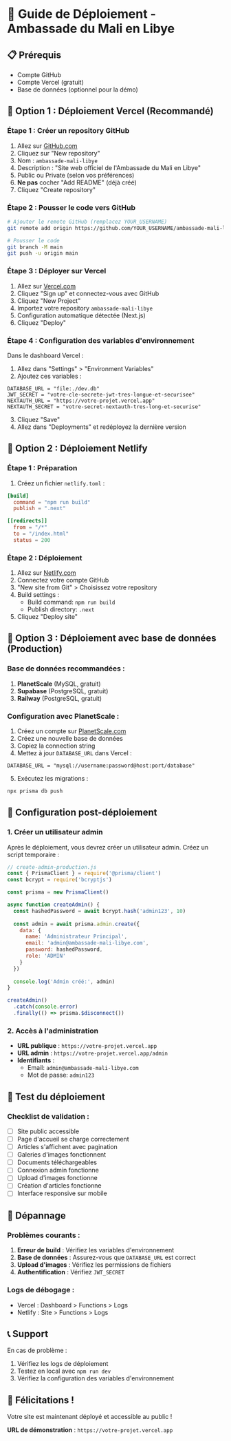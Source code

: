 # 🚀 Guide de Déploiement - Ambassade du Mali en Libye

## 📋 Prérequis

- Compte GitHub
- Compte Vercel (gratuit)
- Base de données (optionnel pour la démo)

## 🎯 Option 1 : Déploiement Vercel (Recommandé)

### Étape 1 : Créer un repository GitHub

1. Allez sur [GitHub.com](https://github.com)
2. Cliquez sur "New repository"
3. Nom : `ambassade-mali-libye`
4. Description : "Site web officiel de l'Ambassade du Mali en Libye"
5. Public ou Private (selon vos préférences)
6. **Ne pas** cocher "Add README" (déjà créé)
7. Cliquez "Create repository"

### Étape 2 : Pousser le code vers GitHub

```bash
# Ajouter le remote GitHub (remplacez YOUR_USERNAME)
git remote add origin https://github.com/YOUR_USERNAME/ambassade-mali-libye.git

# Pousser le code
git branch -M main
git push -u origin main
```

### Étape 3 : Déployer sur Vercel

1. Allez sur [Vercel.com](https://vercel.com)
2. Cliquez "Sign up" et connectez-vous avec GitHub
3. Cliquez "New Project"
4. Importez votre repository `ambassade-mali-libye`
5. Configuration automatique détectée (Next.js)
6. Cliquez "Deploy"

### Étape 4 : Configuration des variables d'environnement

Dans le dashboard Vercel :

1. Allez dans "Settings" > "Environment Variables"
2. Ajoutez ces variables :

```
DATABASE_URL = "file:./dev.db"
JWT_SECRET = "votre-cle-secrete-jwt-tres-longue-et-securisee"
NEXTAUTH_URL = "https://votre-projet.vercel.app"
NEXTAUTH_SECRET = "votre-secret-nextauth-tres-long-et-securise"
```

3. Cliquez "Save"
4. Allez dans "Deployments" et redéployez la dernière version

## 🎯 Option 2 : Déploiement Netlify

### Étape 1 : Préparation

1. Créez un fichier `netlify.toml` :

```toml
[build]
  command = "npm run build"
  publish = ".next"

[[redirects]]
  from = "/*"
  to = "/index.html"
  status = 200
```

### Étape 2 : Déploiement

1. Allez sur [Netlify.com](https://netlify.com)
2. Connectez votre compte GitHub
3. "New site from Git" > Choisissez votre repository
4. Build settings :
   - Build command: `npm run build`
   - Publish directory: `.next`
5. Cliquez "Deploy site"

## 🎯 Option 3 : Déploiement avec base de données (Production)

### Base de données recommandées :

1. **PlanetScale** (MySQL, gratuit)
2. **Supabase** (PostgreSQL, gratuit)
3. **Railway** (PostgreSQL, gratuit)

### Configuration avec PlanetScale :

1. Créez un compte sur [PlanetScale.com](https://planetscale.com)
2. Créez une nouvelle base de données
3. Copiez la connection string
4. Mettez à jour `DATABASE_URL` dans Vercel :

```
DATABASE_URL = "mysql://username:password@host:port/database"
```

5. Exécutez les migrations :

```bash
npx prisma db push
```

## 🔧 Configuration post-déploiement

### 1. Créer un utilisateur admin

Après le déploiement, vous devrez créer un utilisateur admin. Créez un script temporaire :

```javascript
// create-admin-production.js
const { PrismaClient } = require('@prisma/client')
const bcrypt = require('bcryptjs')

const prisma = new PrismaClient()

async function createAdmin() {
  const hashedPassword = await bcrypt.hash('admin123', 10)
  
  const admin = await prisma.admin.create({
    data: {
      name: 'Administrateur Principal',
      email: 'admin@ambassade-mali-libye.com',
      password: hashedPassword,
      role: 'ADMIN'
    }
  })
  
  console.log('Admin créé:', admin)
}

createAdmin()
  .catch(console.error)
  .finally(() => prisma.$disconnect())
```

### 2. Accès à l'administration

- **URL publique** : `https://votre-projet.vercel.app`
- **URL admin** : `https://votre-projet.vercel.app/admin`
- **Identifiants** :
  - Email: `admin@ambassade-mali-libye.com`
  - Mot de passe: `admin123`

## 📱 Test du déploiement

### Checklist de validation :

- [ ] Site public accessible
- [ ] Page d'accueil se charge correctement
- [ ] Articles s'affichent avec pagination
- [ ] Galeries d'images fonctionnent
- [ ] Documents téléchargeables
- [ ] Connexion admin fonctionne
- [ ] Upload d'images fonctionne
- [ ] Création d'articles fonctionne
- [ ] Interface responsive sur mobile

## 🚨 Dépannage

### Problèmes courants :

1. **Erreur de build** : Vérifiez les variables d'environnement
2. **Base de données** : Assurez-vous que `DATABASE_URL` est correct
3. **Upload d'images** : Vérifiez les permissions de fichiers
4. **Authentification** : Vérifiez `JWT_SECRET`

### Logs de débogage :

- Vercel : Dashboard > Functions > Logs
- Netlify : Site > Functions > Logs

## 📞 Support

En cas de problème :
1. Vérifiez les logs de déploiement
2. Testez en local avec `npm run dev`
3. Vérifiez la configuration des variables d'environnement

## 🎉 Félicitations !

Votre site est maintenant déployé et accessible au public !

**URL de démonstration** : `https://votre-projet.vercel.app`
